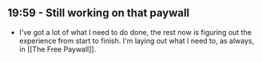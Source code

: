 ## 19:59 - Still working on that paywall
- I've got a lot of what I need to do done, the rest now is figuring out the experience from start to finish. I'm laying out what I need to, as always, in [[The Free Paywall]].